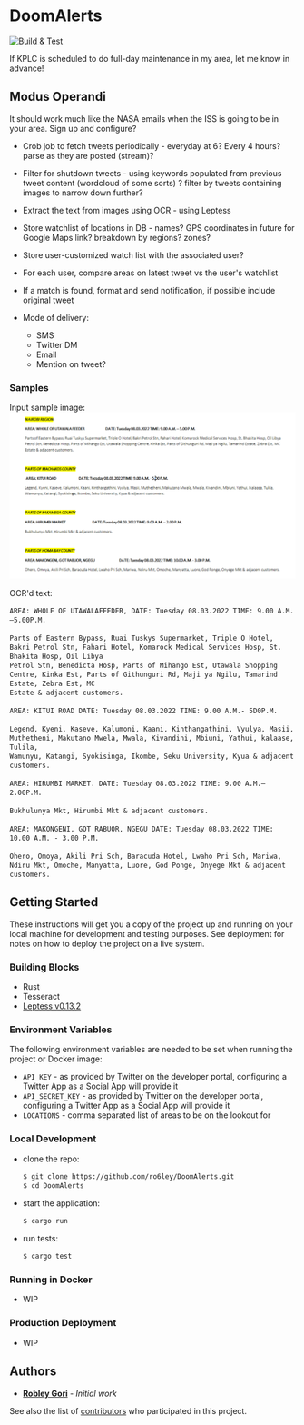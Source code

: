 # DoomAlerts
[![Build & Test](https://github.com/ro6ley/DoomAlerts/actions/workflows/test.yml/badge.svg)](https://github.com/ro6ley/DoomAlerts/actions/workflows/test.yml)

If KPLC is scheduled to do full-day maintenance in my area, let me know in advance!

## Modus Operandi

It should work much like the NASA emails when the ISS is going to be in your area. Sign up and configure?

* Crob job to fetch tweets periodically - everyday at 6? Every 4 hours? parse as they are posted (stream)?

* Filter for shutdown tweets - using keywords populated from previous tweet content (wordcloud of some sorts) ? filter by tweets containing images to narrow down further?

* Extract the text from images using OCR - using Leptess

* Store watchlist of locations in DB - names? GPS coordinates in future for Google Maps link? breakdown by regions? zones?

* Store user-customized watch list with the associated user?

* For each user, compare areas on latest tweet vs the user's watchlist

* If a match is found, format and send notification, if possible include original tweet

* Mode of delivery:
  - SMS
  - Twitter DM
  - Email
  - Mention on tweet?

### Samples

Input sample image: ![](./tests/images/test_2.png)

OCR'd text:
```
AREA: WHOLE OF UTAWALAFEEDER, DATE: Tuesday 08.03.2022 TIME: 9.00 A.M.—5.00P.M.

Parts of Eastern Bypass, Ruai Tuskys Supermarket, Triple O Hotel, Bakri Petrol Stn, Fahari Hotel, Komarock Medical Services Hosp, St. Bhakita Hosp, Oil Libya
Petrol Stn, Benedicta Hosp, Parts of Mihango Est, Utawala Shopping Centre, Kinka Est, Parts of Githunguri Rd, Maji ya Ngilu, Tamarind Estate, Zebra Est, MC
Estate & adjacent customers.

AREA: KITUI ROAD DATE: Tuesday 08.03.2022 TIME: 9.00 A.M.- 5D0P.M.

Legend, Kyeni, Kaseve, Kalumoni, Kaani, Kinthangathini, Vyulya, Masii, Muthetheni, Makutano Mwela, Mwala, Kivandini, Mbiuni, Yathui, kalaase, Tulila,
Wamunyu, Katangi, Syokisinga, Ikombe, Seku University, Kyua & adjacent customers.

AREA: HIRUMBI MARKET. DATE: Tuesday 08.03.2022 TIME: 9.00 A.M.—2.00P.M.

Bukhulunya Mkt, Hirumbi Mkt & adjacent customers.

AREA: MAKONGENI, GOT RABUOR, NGEGU DATE: Tuesday 08.03.2022 TIME: 10.00 A.M. - 3.00 P.M.

Ohero, Omoya, Akili Pri Sch, Baracuda Hotel, Lwaho Pri Sch, Mariwa, Ndiru Mkt, Omoche, Manyatta, Luore, God Ponge, Onyege Mkt & adjacent customers.
```


## Getting Started

These instructions will get you a copy of the project up and running on your local machine for development and testing purposes. See deployment for notes on how to deploy the project on a live system.

### Building Blocks

- Rust
- Tesseract
- [Leptess v0.13.2](https://github.com/houqp/leptess)

### Environment Variables

The following environment variables are needed to be set when running the project or Docker image:

* `API_KEY` - as provided by Twitter on the developer portal, configuring a Twitter App as a Social App will provide it
* `API_SECRET_KEY` - as provided by Twitter on the developer portal, configuring a Twitter App as a Social App will provide it
* `LOCATIONS` - comma separated list of areas to be on the lookout for

### Local Development

* clone the repo:
  ```bash
  $ git clone https://github.com/ro6ley/DoomAlerts.git
  $ cd DoomAlerts
  ```

* start the application:
  ```bash
  $ cargo run
  ```

* run tests:
  ```bash
  $ cargo test
  ```

### Running in Docker

* WIP

### Production Deployment

* WIP

## Authors

* **[Robley Gori](https://github.com/ro6ley)** - *Initial work*

See also the list of [contributors](https://github.com/ro6ley/DoomAlerts/contributors) who participated in this project.
